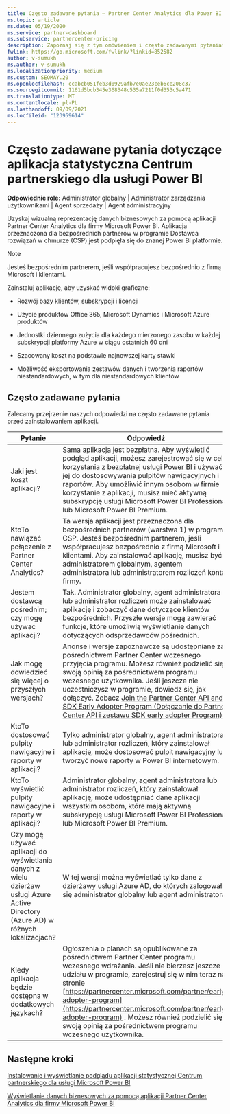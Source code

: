 ```yaml
---
title: Często zadawane pytania — Partner Center Analytics dla Power BI
ms.topic: article
ms.date: 05/19/2020
ms.service: partner-dashboard
ms.subservice: partnercenter-pricing
description: Zapoznaj się z tym omówieniem i często zadawanymi pytaniami na temat aplikacja statystyczna Centrum partnerskiego dla usługi Power BI zaprojektowanych dla bezpośrednich partnerów w programie Dostawca rozwiązań w chmurze (CSP).
fwlink: https://go.microsoft.com/fwlink/?linkid=852582
author: v-sumukh
ms.author: v-sumukh
ms.localizationpriority: medium
ms.custom: SEOMAY.20
ms.openlocfilehash: ccabcb051feb3d0929afb7e0ae23ceb6ce208c37
ms.sourcegitcommit: 1161d5bcb345e368348c535a7211f0d353c5a471
ms.translationtype: MT
ms.contentlocale: pl-PL
ms.lasthandoff: 09/09/2021
ms.locfileid: "123959614"
---
```

# <a name="faqs-for-the-partner-center-analytics-app-for-power-bi"></a>Często zadawane pytania dotyczące aplikacja statystyczna Centrum partnerskiego dla usługi Power BI



**Odpowiednie role:** Administrator globalny | Administrator zarządzania użytkownikami | Agent sprzedaży | Agent administracyjny

Uzyskaj wizualną reprezentację danych biznesowych za pomocą aplikacji Partner Center Analytics dla firmy Microsoft Power BI. Aplikacja przeznaczona dla bezpośrednich partnerów w programie Dostawca rozwiązań w chmurze (CSP) jest podpięła się do znanej Power BI platformie.

> [!NOTE]  
> Jesteś bezpośrednim partnerem, jeśli współpracujesz bezpośrednio z firmą Microsoft i klientami.

Zainstaluj aplikację, aby uzyskać widoki graficzne:

- Rozwój bazy klientów, subskrypcji i licencji

- Użycie produktów Office 365, Microsoft Dynamics i Microsoft Azure produktów

- Jednostki dziennego zużycia dla każdego mierzonego zasobu w każdej subskrypcji platformy Azure w ciągu ostatnich 60 dni

- Szacowany koszt na podstawie najnowszej karty stawki

- Możliwość eksportowania zestawów danych i tworzenia raportów niestandardowych, w tym dla niestandardowych klientów

## <a name="frequently-asked-questions"></a>Często zadawane pytania

Zalecamy przejrzenie naszych odpowiedzi na często zadawane pytania przed zainstalowaniem aplikacji.

| **Pytanie** | **Odpowiedź** |
| --- | ---------- |
| Jaki jest koszt aplikacji? | Sama aplikacja jest bezpłatna. Aby wyświetlić podgląd aplikacji, możesz zarejestrować się w celu korzystania z bezpłatnej usługi [Power BI i](https://go.microsoft.com/fwlink/p/?linkid=845347) używać jej do dostosowywania pulpitów nawigacyjnych i raportów. Aby umożliwić innym osobom w firmie korzystanie z aplikacji, musisz mieć aktywną subskrypcję usługi Microsoft Power BI Professional lub Microsoft Power BI Premium. |
| KtoTo nawiązać połączenie z Partner Center Analytics? | Ta wersja aplikacji jest przeznaczona dla bezpośrednich partnerów (warstwa 1) w programie CSP. Jesteś bezpośrednim partnerem, jeśli współpracujesz bezpośrednio z firmą Microsoft i klientami. Aby zainstalować aplikację, musisz być administratorem globalnym, agentem administratora lub administratorem rozliczeń konta firmy. |
| Jestem dostawcą pośrednim; czy mogę używać aplikacji? | Tak. Administrator globalny, agent administratora lub administrator rozliczeń może zainstalować aplikację i zobaczyć dane dotyczące klientów bezpośrednich. Przyszłe wersje mogą zawierać funkcje, które umożliwią wyświetlanie danych dotyczących odsprzedawców pośrednich. |
| Jak mogę dowiedzieć się więcej o przyszłych wersjach? | Anonse i wersje zapoznawcze są udostępniane za pośrednictwem Partner Center wczesnego przyjęcia programu. Możesz również podzielić się swoją opinią za pośrednictwem programu wczesnego użytkownika. Jeśli jeszcze nie uczestniczysz w programie, dowiedz się, jak dołączyć. Zobacz [Join the Partner Center API and SDK Early Adopter Program (Dołączanie do Partner Center API i zestawu SDK early adopter Program).](/partner-center/develop/early-adopter-program)  |
| KtoTo dostosować pulpity nawigacyjne i raporty w aplikacji? | Tylko administrator globalny, agent administratora lub administrator rozliczeń, który zainstalował aplikację, może dostosować pulpit nawigacyjny lub tworzyć nowe raporty w Power BI internetowym. |
| KtoTo wyświetlić pulpity nawigacyjne i raporty w aplikacji? | Administrator globalny, agent administratora lub administrator rozliczeń, który zainstalował aplikację, może udostępniać dane aplikacji wszystkim osobom, które mają aktywną subskrypcję usługi Microsoft Power BI Professional lub Microsoft Power BI Premium. |
| Czy mogę używać aplikacji do wyświetlania danych z wielu dzierżaw usługi Azure Active Directory (Azure AD) w różnych lokalizacjach? | W tej wersji można wyświetlać tylko dane z dzierżawy usługi Azure AD, do których zalogował się administrator globalny lub agent administratora. | 
| Kiedy aplikacja będzie dostępna w dodatkowych językach? | Ogłoszenia o planach są opublikowane za pośrednictwem Partner Center programu wczesnego wdrażania. Jeśli nie bierzesz jeszcze udziału w programie, zarejestruj się w nim teraz na stronie [https://partnercenter.microsoft.com/partner/early-adopter-program](https://partnercenter.microsoft.com/partner/early-adopter-program) . Możesz również podzielić się swoją opinią za pośrednictwem programu wczesnego użytkownika. | 



## <a name="next-steps"></a>Następne kroki

[Instalowanie i wyświetlanie podglądu aplikacji statystycznej Centrum partnerskiego dla usługi Microsoft Power BI](power-bi-app-for-direct-partners-install.md)

[Wyświetlanie danych biznesowych za pomocą aplikacji Partner Center Analytics dla firmy Microsoft Power BI](power-bi-app-for-direct-partners-use.md)